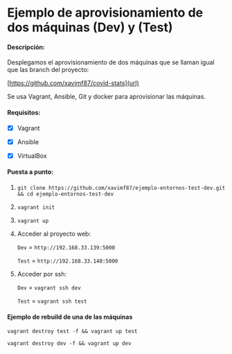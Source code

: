 # Ejemplo de aprovisionamiento de dos máquinas (Dev) y (Test)

#### Descripción:

Desplegamos el aprovisionamiento de dos máquinas que se llaman igual que las branch del proyecto:

[https://github.com/xavimf87/covid-stats](url)

Se usa Vagrant, Ansible, Git y docker para aprovisionar las máquinas.


#### Requisitos:

  
- [x] Vagrant
- [x] Ansible
- [x] VirtualBox



#### Puesta a punto:

1. `git clone https://github.com/xavimf87/ejemplo-entornos-test-dev.git && cd ejemplo-entornos-test-dev`

2. `vagrant init`

3. `vagrant up`

4. Acceder al proyecto web:

   `Dev` = `http://192.168.33.139:5000`

   `Test` = `http://192.168.33.140:5000`
5. Acceder por ssh:

   `Dev` = `vagrant ssh dev`

   `Test` = `vagrant ssh test`

#### Ejemplo de rebuild de una de las máquinas

`vagrant destroy test -f && vagrant up test`

`vagrant destroy dev -f && vagrant up dev`
